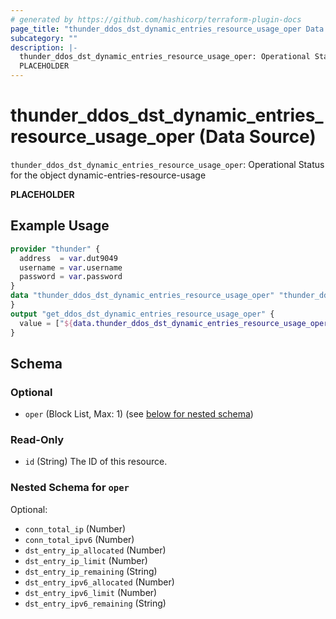 ```yaml
---
# generated by https://github.com/hashicorp/terraform-plugin-docs
page_title: "thunder_ddos_dst_dynamic_entries_resource_usage_oper Data Source - terraform-provider-thunder"
subcategory: ""
description: |-
  thunder_ddos_dst_dynamic_entries_resource_usage_oper: Operational Status for the object dynamic-entries-resource-usage
  PLACEHOLDER
---
```


# thunder_ddos_dst_dynamic_entries_resource_usage_oper (Data Source)

`thunder_ddos_dst_dynamic_entries_resource_usage_oper`: Operational Status for the object dynamic-entries-resource-usage

__PLACEHOLDER__

## Example Usage

```terraform
provider "thunder" {
  address  = var.dut9049
  username = var.username
  password = var.password
}
data "thunder_ddos_dst_dynamic_entries_resource_usage_oper" "thunder_ddos_dst_dynamic_entries_resource_usage_oper" {
}
output "get_ddos_dst_dynamic_entries_resource_usage_oper" {
  value = ["${data.thunder_ddos_dst_dynamic_entries_resource_usage_oper.thunder_ddos_dst_dynamic_entries_resource_usage_oper}"]
}
```

<!-- schema generated by tfplugindocs -->
## Schema

### Optional

- `oper` (Block List, Max: 1) (see [below for nested schema](#nestedblock--oper))

### Read-Only

- `id` (String) The ID of this resource.

<a id="nestedblock--oper"></a>
### Nested Schema for `oper`

Optional:

- `conn_total_ip` (Number)
- `conn_total_ipv6` (Number)
- `dst_entry_ip_allocated` (Number)
- `dst_entry_ip_limit` (Number)
- `dst_entry_ip_remaining` (String)
- `dst_entry_ipv6_allocated` (Number)
- `dst_entry_ipv6_limit` (Number)
- `dst_entry_ipv6_remaining` (String)


